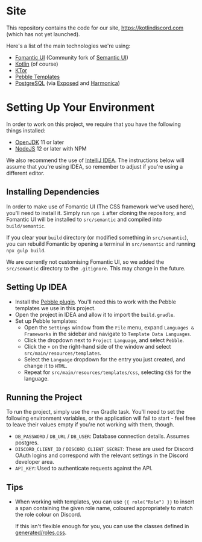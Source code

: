 Site
====

This repository contains the code for our site, https://kotlindiscord.com (which
has not yet launched).

Here's a list of the main technologies we're using:

* [Fomantic UI](https://fomantic-ui.com/) (Community fork of 
  [Semantic UI](https://semantic-ui.com/))
* [Kotlin](https://kotlinlang.org/) (of course)
* [KTor](https://ktor.io/)
* [Pebble Templates](https://pebbletemplates.io/)
* [PostgreSQL](https://www.postgresql.org/) (via 
  [Exposed](https://github.com/JetBrains/Exposed) and 
  [Harmonica](https://github.com/KenjiOhtsuka/harmonica))

Setting Up Your Environment
===========================

In order to work on this project, we require that you have the following things 
installed:

* [OpenJDK](https://adoptopenjdk.net/) 11 or later
* [NodeJS](https://nodejs.org/en/) 12 or later with NPM

We also recommend the use of [IntelliJ IDEA](https://www.jetbrains.com/idea/).
The instructions below will assume that you're using IDEA, so remember to adjust
if you're using a different editor.

Installing Dependencies
-----------------------

In order to make use of Fomantic UI (The CSS framework we've used here), you'll need
to install it. Simply run `npm i` after cloning the repository, and Fomantic UI will
be installed to `src/semantic` and compiled into `build/semantic`.

If you clear your `build` directory (or modified something in `src/semantic`), you can 
rebuild Fomantic by opening a terminal in `src/semantic` and running `npx gulp build`.

We are currently not customising Fomantic UI, so we added the `src/semantic` directory
to the `.gitignore`. This may change in the future.

Setting Up IDEA
---------------

* Install the [Pebble plugin](https://plugins.jetbrains.com/plugin/9407-pebble).
  You'll need this to work with the Pebble templates we use in this project.
* Open the project in IDEA and allow it to import the `build.gradle`.
* Set up Pebble templates:
    * Open the `Settings` window from the `File` menu, expand `Languages & Frameworks`
      in the sidebar and navigate to `Template Data Languages`.
    * Click the dropdown next to `Project Language`, and select `Pebble`.
    * Click the `+` on the right-hand side of the window and select 
      `src/main/resources/templates`.
    * Select the `Language` dropdown for the entry you just created, and change it to 
      `HTML`.
    * Repeat for `src/main/resources/templates/css`, selecting `CSS` for the language.

Running the Project
-------------------

To run the project, simply use the `run` Gradle task. You'll need to set the following environment
variables, or the application will fail to start - feel free to leave their values empty if you're
not working with them, though.

* `DB_PASSWORD` / `DB_URL` / `DB_USER`: Database connection details. Assumes postgres.
* `DISCORD_CLIENT_ID` / `DISCORD_CLIENT_SECRET`: These are used for Discord OAuth logins and
  correspond with the relevant settings in the Discord developer area.
* `API_KEY`: Used to authenticate requests against the API.

Tips
----

* When working with templates, you can use `{{ role("Role") }}` to insert a span containing the given
  role name, coloured appropriately to match the role colour on Discord.
  
  If this isn't flexible enough for you, you can use the classes defined in
  [generated/roles.css](https://kotlindiscord.com/generated/roles.css).

